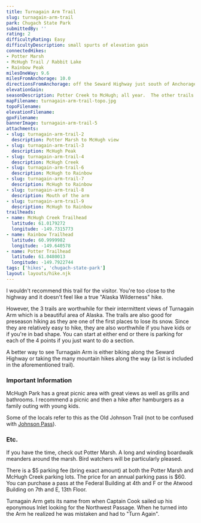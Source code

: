 ```yaml
---
title: Turnagain Arm Trail
slug: turnagain-arm-trail
park: Chugach State Park
submittedBy: ''
rating: 2
difficultyRating: Easy
difficultyDescription: small spurts of elevation gain
connectedHikes:
- Potter Marsh
- McHugh Trail / Rabbit Lake
- Rainbow Peak
milesOneWay: 9.6
milesFromAnchorage: 10.0
directionsFromAnchorage: off the Seward Highway just south of Anchorage
elevationGain: 
seasonDescription: Potter Creek to McHugh; all year.  The other trails can definitely be hiked April (depending on snow) to October and other times during the year depending on conditions.
mapFilename: turnagain-arm-trail-topo.jpg
topoFilename: 
elevationFilename: 
gpxFilename: 
bannerImage: turnagain-arm-trail-5
attachments:
- slug: turnagain-arm-trail-2
  description: Potter Marsh to McHugh view
- slug: turnagain-arm-trail-3
  description: McHugh Peak
- slug: turnagain-arm-trail-4
  description: McHugh Creek
- slug: turnagain-arm-trail-6
  description: McHugh to Rainbow
- slug: turnagain-arm-trail-7
  description: McHugh to Rainbow
- slug: turnagain-arm-trail-8
  description: Mouth of the arm
- slug: turnagain-arm-trail-9
  description: McHugh to Rainbow
trailheads:
- name: McHugh Creek Trailhead
  latitude: 61.0179272
  longitude: -149.7315773
- name: Rainbow Trailhead
  latitude: 60.9999982
  longitude: -149.640578
- name: Potter Trailhead
  latitude: 61.0480013
  longitude: -149.7922744
tags: ['hikes', 'chugach-state-park']
layout: layouts/hike.njk
---
```

I wouldn't recommend this trail for the visitor. You're too close to the highway and it doesn't feel like a true "Alaska Wilderness" hike. 

However, the 3 trails are worthwhile for their intermittent views of Turnagain Arm which is a beautiful area of Alaska. The trails are also good for preseason hiking as they are one of the first places to lose its snow. Since they are relatively easy to hike, they are also worthwhile if you have kids or if you're in bad shape. You can start at either end or there is parking for each of the 4 points if you just want to do a section.

A better way to see Turnagain Arm is either biking along the Seward Highway or taking the many mountain hikes along the way (a list is included in the aforementioned trail).

### Important Information

McHugh Park has a great picnic area with great views as well as grills and bathrooms. I recommend a picnic and then a hike after hamburgers as a family outing with young kids.

Some of the locals refer to this as the Old Johnson Trail (not to be confused with [Johnson Pass](http://alaskahikesearch.com/hikes/johnson-pass/ "Johnson Pass")).

### Etc.

If you have the time, check out Potter Marsh. A long and winding boardwalk meanders around the marsh. Bird watchers will be particularly pleased. 

There is a $5 parking fee (bring exact amount) at both the Potter Marsh and McHugh Creek parking lots. The price for an annual parking pass is $60. You can purchase a pass at the Federal Building at 4th and F or the Atwood Building on 7th and E, 13th Floor. 

Turnagain Arm gets its name from when Captain Cook sailed up his eponymous Inlet looking for the Northwest Passage. When he turned into the Arm he realized he was mistaken and had to "Turn Again".